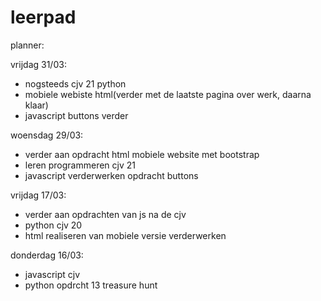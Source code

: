 # leerpad
planner:
 
vrijdag 31/03:
- nogsteeds cjv 21 python
- mobiele webiste html(verder met de laatste pagina over werk, daarna klaar)
- javascript buttons verder

woensdag 29/03:
- verder aan opdracht html mobiele website met bootstrap
- leren programmeren cjv 21
- javascript verderwerken opdracht buttons

vrijdag 17/03:
- verder aan opdrachten van js na de cjv
- python cjv 20
- html realiseren van mobiele versie verderwerken

donderdag 16/03:
- javascript cjv
- python opdrcht 13 treasure hunt


